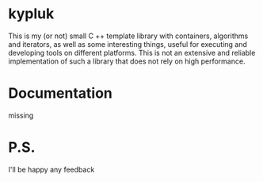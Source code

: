 # kypluk
This is my (or not) small C ++ template library with containers, algorithms and iterators, as well as some interesting things, useful for executing and developing tools on different platforms. This is not an extensive and reliable implementation of such a library that does not rely on high performance.
# Documentation
missing
# P.S.
I'll be happy any feedback
